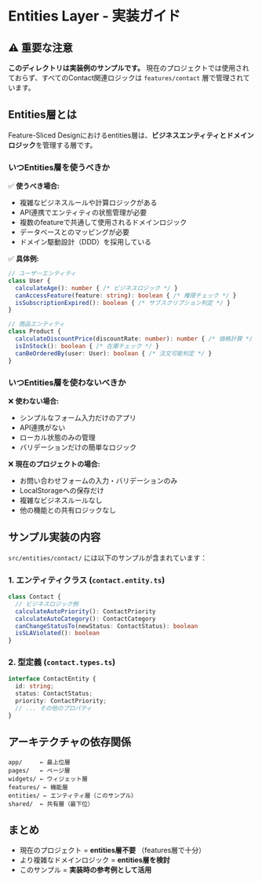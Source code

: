 # Entities Layer - 実装ガイド

## ⚠️ 重要な注意

**このディレクトリは実装例のサンプルです。** 現在のプロジェクトでは使用されておらず、すべてのContact関連ロジックは `features/contact` 層で管理されています。

## Entities層とは

Feature-Sliced Designにおけるentities層は、**ビジネスエンティティとドメインロジック**を管理する層です。

### いつEntities層を使うべきか

✅ **使うべき場合:**
- 複雑なビジネスルールや計算ロジックがある
- API連携でエンティティの状態管理が必要
- 複数のfeatureで共通して使用されるドメインロジック
- データベースとのマッピングが必要
- ドメイン駆動設計（DDD）を採用している

✅ **具体例:**
```typescript
// ユーザーエンティティ
class User {
  calculateAge(): number { /* ビジネスロジック */ }
  canAccessFeature(feature: string): boolean { /* 権限チェック */ }
  isSubscriptionExpired(): boolean { /* サブスクリプション判定 */ }
}

// 商品エンティティ  
class Product {
  calculateDiscountPrice(discountRate: number): number { /* 価格計算 */ }
  isInStock(): boolean { /* 在庫チェック */ }
  canBeOrderedBy(user: User): boolean { /* 注文可能判定 */ }
}
```

### いつEntities層を使わないべきか

❌ **使わない場合:**
- シンプルなフォーム入力だけのアプリ
- API連携がない
- ローカル状態のみの管理
- バリデーションだけの簡単なロジック

❌ **現在のプロジェクトの場合:**
- お問い合わせフォームの入力・バリデーションのみ
- LocalStorageへの保存だけ
- 複雑なビジネスルールなし
- 他の機能との共有ロジックなし

## サンプル実装の内容

`src/entities/contact/` には以下のサンプルが含まれています：

### 1. エンティティクラス (`contact.entity.ts`)
```typescript
class Contact {
  // ビジネスロジック例
  calculateAutoPriority(): ContactPriority
  calculateAutoCategory(): ContactCategory  
  canChangeStatusTo(newStatus: ContactStatus): boolean
  isSLAViolated(): boolean
}
```

### 2. 型定義 (`contact.types.ts`)
```typescript
interface ContactEntity {
  id: string;
  status: ContactStatus;
  priority: ContactPriority;
  // ... その他のプロパティ
}
```

## アーキテクチャの依存関係

```
app/     ← 最上位層
pages/   ← ページ層  
widgets/ ← ウィジェット層
features/ ← 機能層
entities/ ← エンティティ層（このサンプル）
shared/  ← 共有層（最下位）
```

## まとめ

- 現在のプロジェクト = **entities層不要** （features層で十分）
- より複雑なドメインロジック = **entities層を検討**
- このサンプル = **実装時の参考例として活用**